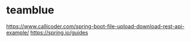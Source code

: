 # teamblue

https://www.callicoder.com/spring-boot-file-upload-download-rest-api-example/
https://spring.io/guides